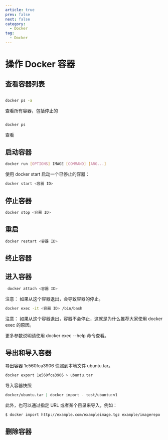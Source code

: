 ```yaml
---
article: true
prev: false
next: false
category:
  - Docker
tag:
  - Docker
---
```



# 操作 Docker 容器


## 查看容器列表

```sh

docker ps -a
```
查看所有容器，包括停止的

```sh

docker ps 
```
查看
## 启动容器

```sh
docker run [OPTIONS] IMAGE [COMMAND] [ARG...]
```

使用 docker start 启动一个已停止的容器：

```sh
docker start <容器 ID>
```

## 停止容器

```sh
docker stop <容器 ID>
```

## 重启

```sh
docker restart <容器 ID>
```

## 终止容器


## 进入容器


```sh
 docker attach <容器 ID>
```
注意： 如果从这个容器退出，会导致容器的停止。

```sh
docker exec -it <容器 ID> /bin/bash
```
注意： 如果从这个容器退出，容器不会停止，这就是为什么推荐大家使用 docker exec 的原因。

更多参数说明请使用 docker exec --help 命令查看。

## 导出和导入容器

导出容器 1e560fca3906 快照到本地文件 ubuntu.tar。

```sh
docker export 1e560fca3906 > ubuntu.tar
```


导入容器快照
```sh
docker/ubuntu.tar | docker import - test/ubuntu:v1
```
此外，也可以通过指定 URL 或者某个目录来导入，例如：

```sh
$ docker import http://example.com/exampleimage.tgz example/imagerepo
```


## 删除容器